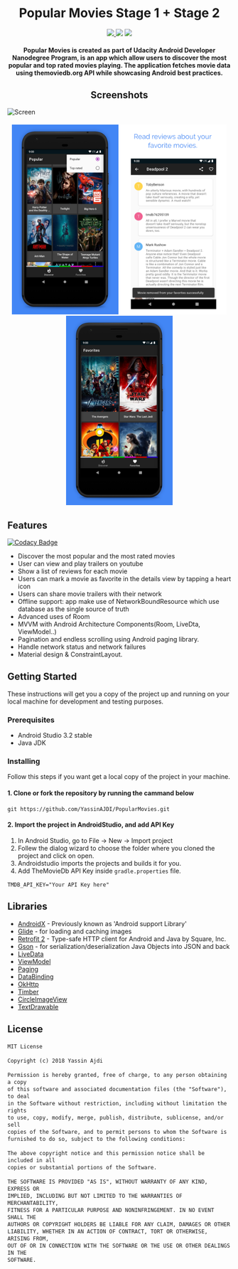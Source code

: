 <h1 align="center">Popular Movies Stage 1 + Stage 2</h1>
<p align="center">
<a href="./LICENSE">
	<img src="https://img.shields.io/github/license/mashape/apistatus.svg" />
</a>
<a class="badge-align" href="https://www.codacy.com/app/YassinAJDI/popular-movies-part1?utm_source=github.com&amp;utm_medium=referral&amp;utm_content=YassinAJDI/popular-movies-part1&amp;utm_campaign=Badge_Grade"><img src="https://api.codacy.com/project/badge/Grade/762f1405d7b245d792ff3442b15a2a50"/></a>
<a href="https://codeclimate.com/github/YassinAJDI/popular-movies-part1/maintainability"><img src="https://api.codeclimate.com/v1/badges/c2e41f498389bc3088c9/maintainability" /></a>
</p>
<h4 align="center">
Popular Movies is created as part of Udacity Android Developer Nanodegree Program, is an app which allow users to discover the most popular and top rated movies playing. The application fetches movie data using themoviedb.org API while showcasing Android best practices.
</h4>

<h2 align="center">Screenshots</h2>

![Screen](https://raw.githubusercontent.com/YassinAJDI/PopularMovies/master/screenshots/mockup.png)
<h4 align="center">
<img src="screenshots/Phone%20Screenshot%201.jpg" width=240>
<img src="screenshots/Phone%20Screenshot%202.jpg" width=240>
<img src="screenshots/Phone%20Screenshot%203.jpg" width=240>
</h4>

## Features

[![Codacy Badge](https://api.codacy.com/project/badge/Grade/e971178486ca47e695b2a1878be703df)](https://app.codacy.com/app/YassinAJDI/PopularMovies?utm_source=github.com&utm_medium=referral&utm_content=YassinAJDI/PopularMovies&utm_campaign=Badge_Grade_Dashboard)

*   Discover the most popular and the most rated movies
*   User can view and play trailers on youtube 
*   Show a list of reviews for each movie
*   Users can mark a movie as favorite in the details view by tapping a heart icon 
*   Users can share movie trailers with their network
*   Offline support: app make use of NetworkBoundResource which use database as the single source of truth
*   Advanced uses of Room
*   MVVM with Android Architecture Components(Room, LiveDta, ViewModel..)
*   Pagination and endless scrolling using Android paging library.
*   Handle network status and network failures
*   Material design & ConstraintLayout.

## Getting Started
These instructions will get you a copy of the project up and running on your local machine for development and testing purposes.

### Prerequisites
*   Android Studio 3.2 stable
*   Java JDK

### Installing
Follow this steps if you want get a local copy of the project in your machine.

#### 1. Clone or fork the repository by running the cammand below	
```
git https://github.com/YassinAJDI/PopularMovies.git
```

#### 2. Import the project in AndroidStudio, and add API Key
1.  In Android Studio, go to File -> New -> Import project
2.  Follew the dialog wizard to choose the folder where you cloned the project and click on open.
3.  Androidstudio imports the projects and builds it for you.
4.  Add TheMovieDb API Key inside `gradle.properties` file.

```
TMDB_API_KEY="Your API Key here"
```

## Libraries
*   [AndroidX](https://developer.android.com/jetpack/androidx/) - Previously known as 'Android support Library'
*   [Glide](https://github.com/bumptech/glide) - for loading and caching images 
*   [Retrofit 2](https://github.com/square/retrofit) - Type-safe HTTP client for Android and Java by Square, Inc. 
*   [Gson](https://github.com/google/gson) - for serialization/deserialization Java Objects into JSON and back
*   [LiveData](https://developer.android.com/topic/libraries/architecture/livedata)
*   [ViewModel](https://developer.android.com/topic/libraries/architecture/viewmodel)
*   [Paging](https://developer.android.com/topic/libraries/architecture/paging/)
*   [DataBinding](https://developer.android.com/topic/libraries/data-binding/)
*   [OkHttp](https://github.com/square/okhttp)
*   [Timber](https://github.com/JakeWharton/timber)
*   [CircleImageView](https://github.com/hdodenhof/CircleImageView)
*   [TextDrawable](https://github.com/amulyakhare/TextDrawable)

## License
```
MIT License

Copyright (c) 2018 Yassin Ajdi

Permission is hereby granted, free of charge, to any person obtaining a copy
of this software and associated documentation files (the "Software"), to deal
in the Software without restriction, including without limitation the rights
to use, copy, modify, merge, publish, distribute, sublicense, and/or sell
copies of the Software, and to permit persons to whom the Software is
furnished to do so, subject to the following conditions:

The above copyright notice and this permission notice shall be included in all
copies or substantial portions of the Software.

THE SOFTWARE IS PROVIDED "AS IS", WITHOUT WARRANTY OF ANY KIND, EXPRESS OR
IMPLIED, INCLUDING BUT NOT LIMITED TO THE WARRANTIES OF MERCHANTABILITY,
FITNESS FOR A PARTICULAR PURPOSE AND NONINFRINGEMENT. IN NO EVENT SHALL THE
AUTHORS OR COPYRIGHT HOLDERS BE LIABLE FOR ANY CLAIM, DAMAGES OR OTHER
LIABILITY, WHETHER IN AN ACTION OF CONTRACT, TORT OR OTHERWISE, ARISING FROM,
OUT OF OR IN CONNECTION WITH THE SOFTWARE OR THE USE OR OTHER DEALINGS IN THE
SOFTWARE.
```
